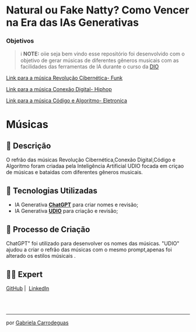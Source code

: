 # Natural ou Fake Natty? Como Vencer na Era das IAs Generativas

### Objetivos

 > ℹ️ **NOTE:** oiie seja bem vindo esse repositório foi desenvolvido com o objetivo de gerar músicas de diferentes gêneros musicais com as facilidades das ferramentas de IA durante o curso da [DIO](https://dio.me)


[Link para a música Revolução Cibernética- Funk ](https://www.udio.com/songs/azm2WPyKmY74S451qE4Wsb)

[Link para a música Conexão Digital- Hiphop ](https://www.udio.com/songs/pFRw5MEytzQUuG4ddxjAwT)

[Link para a música Código e Algoritmo- Eletronica ](https://www.udio.com/songs/6dBLqEfjHW3CEJjCpKAT7c)


# Músicas

## 📒 Descrição
O refrão das músicas Revolução Cibernética,Conexão Digital,Código e Algoritmo foram criadaa pela Inteligência Artificial UDIO focada em criçao de músicas e bataidas com diferentes gêneros musicais.

## 🤖 Tecnologias Utilizadas
- IA Generativa **[ChatGPT](https://chat.openai.com)** para criar nomes e revisão;
- IA Generativa **[UDIO](https://www.udio.com/my-creations)** para criação e revisão;


## 🧐 Processo de Criação
ChatGPT" foi utilizado para desenvolver os nomes das músicas. "UDIO" ajudou a criar o refrão das músicas com o mesmo prompt,apenas foi alterado os estilos músicais  .


## 👨‍💻 Expert
<p>
    <a href="https://github.com/GabiCarrodeguas">
    GitHub</a>&nbsp;|&nbsp;
    <a href="https://www.linkedin.com/in/gabriela-carrodeguas/">LinkedIn</a>
</p>
<br/><br/>
<p>

---

 por [Gabriela Carrodeguas ](https://github.com/felipeAguiarCode)


